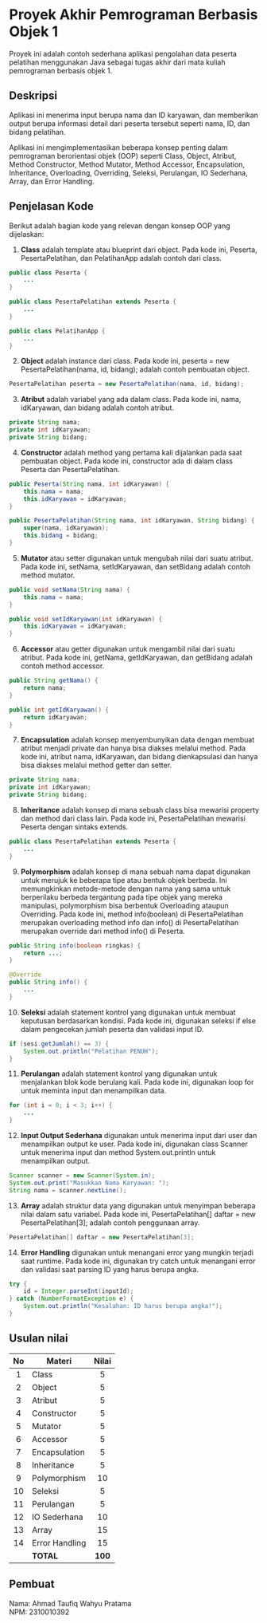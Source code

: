 # Proyek Akhir Pemrograman Berbasis Objek 1

Proyek ini adalah contoh sederhana aplikasi pengolahan data peserta pelatihan menggunakan Java sebagai tugas akhir dari mata kuliah pemrograman berbasis objek 1.

## Deskripsi

Aplikasi ini menerima input berupa nama dan ID karyawan, dan memberikan output berupa informasi detail dari peserta tersebut seperti nama, ID, dan bidang pelatihan.

Aplikasi ini mengimplementasikan beberapa konsep penting dalam pemrograman berorientasi objek (OOP) seperti Class, Object, Atribut, Method Constructor, Method Mutator, Method Accessor, Encapsulation, Inheritance, Overloading, Overriding, Seleksi, Perulangan, IO Sederhana, Array, dan Error Handling.

## Penjelasan Kode

Berikut adalah bagian kode yang relevan dengan konsep OOP yang dijelaskan:

1. **Class** adalah template atau blueprint dari object. Pada kode ini, Peserta, PesertaPelatihan, dan PelatihanApp adalah contoh dari class.

```java
public class Peserta {
    ...
}

public class PesertaPelatihan extends Peserta {
    ...
}

public class PelatihanApp {
    ...
}
```

2. **Object** adalah instance dari class. Pada kode ini, peserta = new PesertaPelatihan(nama, id, bidang); adalah contoh pembuatan object.

```java
PesertaPelatihan peserta = new PesertaPelatihan(nama, id, bidang);
```

3. **Atribut** adalah variabel yang ada dalam class. Pada kode ini, nama, idKaryawan, dan bidang adalah contoh atribut.

```java
private String nama;
private int idKaryawan;
private String bidang;
```

4. **Constructor** adalah method yang pertama kali dijalankan pada saat pembuatan object. Pada kode ini, constructor ada di dalam class Peserta dan PesertaPelatihan.

```java
public Peserta(String nama, int idKaryawan) {
    this.nama = nama;
    this.idKaryawan = idKaryawan;
}

public PesertaPelatihan(String nama, int idKaryawan, String bidang) {
    super(nama, idKaryawan);
    this.bidang = bidang;
}
```

5. **Mutator** atau setter digunakan untuk mengubah nilai dari suatu atribut. Pada kode ini, setNama, setIdKaryawan, dan setBidang adalah contoh method mutator.

```java
public void setNama(String nama) {
    this.nama = nama;
}

public void setIdKaryawan(int idKaryawan) {
    this.idKaryawan = idKaryawan;
}
```

6. **Accessor** atau getter digunakan untuk mengambil nilai dari suatu atribut. Pada kode ini, getNama, getIdKaryawan, dan getBidang adalah contoh method accessor.

```java
public String getNama() {
    return nama;
}

public int getIdKaryawan() {
    return idKaryawan;
}
```

7. **Encapsulation** adalah konsep menyembunyikan data dengan membuat atribut menjadi private dan hanya bisa diakses melalui method. Pada kode ini, atribut nama, idKaryawan, dan bidang dienkapsulasi dan hanya bisa diakses melalui method getter dan setter.

```java
private String nama;
private int idKaryawan;
private String bidang;
```

8. **Inheritance** adalah konsep di mana sebuah class bisa mewarisi property dan method dari class lain. Pada kode ini, PesertaPelatihan mewarisi Peserta dengan sintaks extends.

```java
public class PesertaPelatihan extends Peserta {
    ...
}
```

9. **Polymorphism** adalah konsep di mana sebuah nama dapat digunakan untuk merujuk ke beberapa tipe atau bentuk objek berbeda. Ini memungkinkan metode-metode dengan nama yang sama untuk berperilaku berbeda tergantung pada tipe objek yang mereka manipulasi, polymorphism bisa berbentuk Overloading ataupun Overriding. Pada kode ini, method info(boolean) di PesertaPelatihan merupakan overloading method info dan info() di PesertaPelatihan merupakan override dari method info() di Peserta.

```java
public String info(boolean ringkas) {
    return ...;
}

@Override
public String info() {
    ...
}
```

10. **Seleksi** adalah statement kontrol yang digunakan untuk membuat keputusan berdasarkan kondisi. Pada kode ini, digunakan seleksi if else dalam pengecekan jumlah peserta dan validasi input ID.

```java
if (sesi.getJumlah() == 3) {
    System.out.println("Pelatihan PENUH");
}
```

11. **Perulangan** adalah statement kontrol yang digunakan untuk menjalankan blok kode berulang kali. Pada kode ini, digunakan loop for untuk meminta input dan menampilkan data.

```java
for (int i = 0; i < 3; i++) {
    ...
}
```

12. **Input Output Sederhana** digunakan untuk menerima input dari user dan menampilkan output ke user. Pada kode ini, digunakan class Scanner untuk menerima input dan method System.out.println untuk menampilkan output.

```java
Scanner scanner = new Scanner(System.in);
System.out.print("Masukkan Nama Karyawan: ");
String nama = scanner.nextLine();
```

13. **Array** adalah struktur data yang digunakan untuk menyimpan beberapa nilai dalam satu variabel. Pada kode ini, PesertaPelatihan[] daftar = new PesertaPelatihan[3]; adalah contoh penggunaan array.

```java
PesertaPelatihan[] daftar = new PesertaPelatihan[3];
```

14. **Error Handling** digunakan untuk menangani error yang mungkin terjadi saat runtime. Pada kode ini, digunakan try catch untuk menangani error dan validasi saat parsing ID yang harus berupa angka.

```java
try {
    id = Integer.parseInt(inputId);
} catch (NumberFormatException e) {
    System.out.println("Kesalahan: ID harus berupa angka!");
}
```

## Usulan nilai

| No  | Materi         |  Nilai  |
| :-: | -------------- | :-----: |
|  1  | Class          |    5    |
|  2  | Object         |    5    |
|  3  | Atribut        |    5    |
|  4  | Constructor    |    5    |
|  5  | Mutator        |    5    |
|  6  | Accessor       |    5    |
|  7  | Encapsulation  |    5    |
|  8  | Inheritance    |    5    |
|  9  | Polymorphism   |   10    |
| 10  | Seleksi        |    5    |
| 11  | Perulangan     |    5    |
| 12  | IO Sederhana   |   10    |
| 13  | Array          |   15    |
| 14  | Error Handling |   15    |
|     | **TOTAL**      | **100** |

## Pembuat

Nama: Ahmad Taufiq Wahyu Pratama  
NPM: 2310010392
